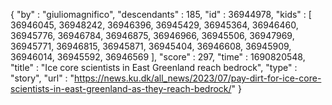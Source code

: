 {
  "by" : "giuliomagnifico",
  "descendants" : 185,
  "id" : 36944978,
  "kids" : [ 36946045, 36948242, 36946396, 36945429, 36945364, 36946460, 36945776, 36946784, 36946875, 36946966, 36945506, 36947969, 36945771, 36946815, 36945871, 36945404, 36946608, 36945909, 36946014, 36945592, 36946569 ],
  "score" : 297,
  "time" : 1690820548,
  "title" : "Ice core scientists in East Greenland reach bedrock",
  "type" : "story",
  "url" : "https://news.ku.dk/all_news/2023/07/pay-dirt-for-ice-core-scientists-in-east-greenland-as-they-reach-bedrock/"
}
